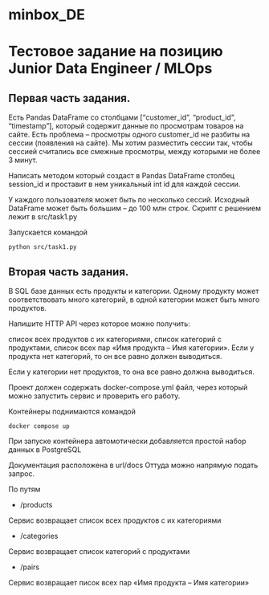 # minbox_DE
Тестовое задание на позицию Junior Data Engineer / MLOps
==============================
## Первая часть задания. 
Есть Pandas DataFrame со столбцами [“customer_id”, “product_id”, “timestamp”], который содержит данные по просмотрам товаров на сайте. Есть проблема – просмотры одного customer_id не разбиты на сессии (появления на сайте). Мы хотим разместить сессии так, чтобы сессией считались все смежные просмотры, между которыми не более 3 минут.

Написать методом который создаст в Pandas DataFrame столбец session_id и проставит в нем уникальный int id для каждой сессии.

У каждого пользователя может быть по несколько сессий. Исходный DataFrame может быть большим – до 100 млн строк.
Скрипт с решением лежит в src/task1.py

Запускается командой 
```commandline
python src/task1.py
```
## Вторая часть задания.
В SQL базе данных есть продукты и категории. Одному продукту может соответствовать много категорий, в одной категории может быть много продуктов.

Напишите HTTP API через которое можно получить:

список всех продуктов с их категориями,
список категорий с продуктами,
список всех пар «Имя продукта – Имя категории».
Если у продукта нет категорий, то он все равно должен выводиться.

Если у категории нет продуктов, то она все равно должна выводиться.

Проект должен содержать docker-compose.yml файл, через который можно запустить сервис и проверить его работу.

Контейнеры поднимаются командой 
```commandline
docker compose up 
```

При запуске контейнера автомотически добавляется простой набор данных в PostgreSQL

Документация расположена в url/docs Оттуда можно напрямую подать запрос.

По путям 

* /products

Сервис возвращает список всех продуктов с их категориями
* /categories

Сервис возвращает список категорий с продуктами
* /pairs

Сервис возвращает писок всех пар «Имя продукта – Имя категории»
